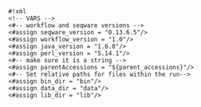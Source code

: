 <pre><code>#!xml
&lt;!-- VARS --&gt;
&lt;#-- workflow and seqware versions --&gt;
&lt;#assign seqware_version = &quot;0.13.6.5&quot;/&gt;
&lt;#assign workflow_version = &quot;1.0&quot;/&gt;
&lt;#assign java_version = &quot;1.6.0&quot;/&gt;
&lt;#assign perl_version = &quot;5.14.1&quot;/&gt;
&lt;#-- make sure it is a string --&gt;
&lt;#assign parentAccessions = &quot;${parent_accessions}&quot;/&gt;
&lt;#-- Set relative paths for files within the run--&gt;
&lt;#assign bin_dir = &quot;bin&quot;/&gt;
&lt;#assign data_dir = &quot;data&quot;/&gt;
&lt;#assign lib_dir = &quot;lib&quot;/&gt;
</code></pre>
